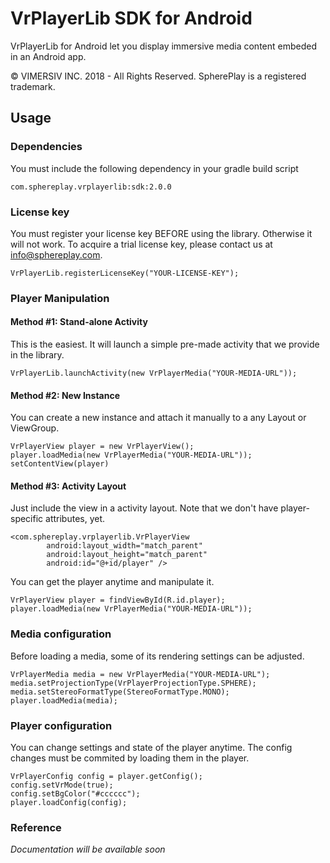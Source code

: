 VrPlayerLib SDK for Android
====================================

VrPlayerLib for Android let you display immersive media content embeded in an Android app.

© VIMERSIV INC. 2018 - All Rights Reserved. SpherePlay is a registered trademark.

Usage
------------------------------------

### Dependencies

You must include the following dependency in your gradle build script

```
com.sphereplay.vrplayerlib:sdk:2.0.0
```

### License key

You must register your license key BEFORE using the library. Otherwise it will not work. To acquire a trial license key, please contact us at info@sphereplay.com.

```
VrPlayerLib.registerLicenseKey("YOUR-LICENSE-KEY");
```

### Player Manipulation

#### Method #1: Stand-alone Activity

This is the easiest. It will launch a simple pre-made activity that we provide in the library.

```
VrPlayerLib.launchActivity(new VrPlayerMedia("YOUR-MEDIA-URL"));
```

#### Method #2: New Instance

You can create a new instance and attach it manually to a any Layout or ViewGroup.

```
VrPlayerView player = new VrPlayerView();
player.loadMedia(new VrPlayerMedia("YOUR-MEDIA-URL"));
setContentView(player)
```

#### Method #3: Activity Layout

Just include the view in a activity layout. Note that we don't have player-specific attributes, yet.

```
<com.sphereplay.vrplayerlib.VrPlayerView
        android:layout_width="match_parent"
        android:layout_height="match_parent"
        android:id="@+id/player" />
```

You can get the player anytime and manipulate it.

```
VrPlayerView player = findViewById(R.id.player);
player.loadMedia(new VrPlayerMedia("YOUR-MEDIA-URL"));

```

### Media configuration

Before loading a media, some of its rendering settings can be adjusted.

```
VrPlayerMedia media = new VrPlayerMedia("YOUR-MEDIA-URL");
media.setProjectionType(VrPlayerProjectionType.SPHERE);
media.setStereoFormatType(StereoFormatType.MONO);
player.loadMedia(media);
```

### Player configuration

You can change settings and state of the player anytime. The config changes must be commited by loading them in the player.

```
VrPlayerConfig config = player.getConfig();
config.setVrMode(true);
config.setBgColor("#cccccc");
player.loadConfig(config);
```

### Reference

_Documentation will be available soon_